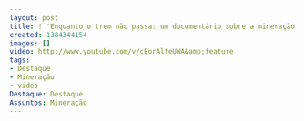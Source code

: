 ```yaml
---
layout: post
title: ! 'Enquanto o trem não passa: um documentário sobre a mineração'
created: 1384344154
images: []
video: http://www.youtube.com/v/cEorAlteUWA&amp;feature
tags:
- Destaque
- Mineração
- video
Destaque: Destaque
Assuntos: Mineração
---
```




